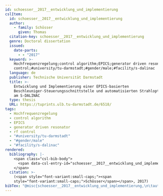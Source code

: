 ```yaml
---
id: schoesser__2017__entwicklung_und_implementierung
cslItem:
  id: schoesser__2017__entwicklung_und_implementierung
  author:
    - family: Schösser
      given: Thomas
  citation-key: schoesser__2017__entwicklung_und_implementierung
  genre: Doctoral dissertation
  issued:
    date-parts:
      - - "2017"
  keyword: >-
    Hochfrequenzregelung;control algorithm;EPICS;generator driven resonator;rf
    control;#university/tu-darmstadt;#gender/male;#facility/s-dalinac
  language: de
  publisher: Technische Universität Darmstadt
  title: >-
    Entwicklung und Implementierung einer EPICS-basierten
    Beschleuniger-Steuerungsschnittstelle und automatisierten Strahloptimierung
    am S-DALINAC
  type: thesis
  URL: https://tuprints.ulb.tu-darmstadt.de/6518/
tags:
  - Hochfrequenzregelung
  - control algorithm
  - EPICS
  - generator driven resonator
  - rf control
  - "#university/tu-darmstadt"
  - "#gender/male"
  - "#facility/s-dalinac"
rendered:
  bibliography: |-
    <span class="csl-bib-body">
      <span data-csl-entry-id="schoesser__2017__entwicklung_und_implementierung" class="csl-entry"><span class='author-bib'>Schösser</span>. <span class='date-bib'>(2017)</span>. <span class='title'><i><b><span style="font-style:normal;">Entwicklung und Implementierung einer EPICS-basierten Beschleuniger-Steuerungsschnittstelle und automatisierten Strahloptimierung am S-DALINAC</span></b></i></span> [Doctoral dissertation, Technische Universität Darmstadt]. <span class='URL'><a href='https://tuprints.ulb.tu-darmstadt.de/6518/'>LINK</a></span></span>
    </span>
  citation: >-
    (<span style="font-variant:small-caps;"><span
    style="font-variant:small-caps;">Schösser</span></span>, 2017)
bibTex: "@misc{schoesser__2017__entwicklung_und_implementierung,\n\tauthor = {Sch{\\\" o}sser, Thomas},\n\tyear = {2017},\n\tschool = {Technische Universit{\\\" a}t Darmstadt},\n\ttitle = {Entwicklung und {Implementierung} einer {EPICS}-basierten {Beschleuniger}-{Steuerungsschnittstelle} und automatisierten {Strahloptimierung} am {S}-{DALINAC}},\n\ttype = {Doctoral dissertation},\n\turl = {https://tuprints.ulb.tu-darmstadt.de/6518/},\n}\n\n"
---
```

